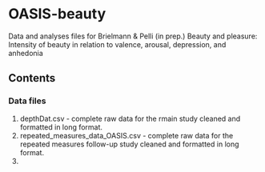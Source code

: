# OASIS-beauty
Data and analyses files for Brielmann &amp; Pelli (in prep.) Beauty and pleasure: Intensity of beauty in relation to valence, arousal, depression, and anhedonia

## Contents
### Data files
1) depthDat.csv - complete raw data for the rmain study cleaned and formatted in long format.
2) repeated_measures_data_OASIS.csv - complete raw data for the repeated measures follow-up study cleaned and formatted in long format.
3) 
